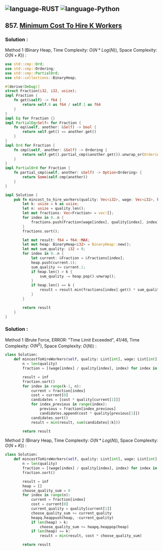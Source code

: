![language-RUST](https://img.shields.io/badge/RUST-8d4004?style=for-the-badge&logo=RUST)
![language-Python](https://img.shields.io/badge/Python-ffd43b?style=for-the-badge&logo=PYTHON)
---

## 857. [Minimum Cost To Hire K Workers](https://leetcode.com/problems/minimum-cost-to-hire-k-workers)

### Solution :

Method 1 (Binary Heap, Time Complexity: $O(N*Log(N))$, Space Complexity: $O(N+K)$) :
```rust
use std::cmp::Ord;
use std::cmp::Ordering;
use std::cmp::PartialOrd;
use std::collections::BinaryHeap;

#[derive(Debug)]
struct Fraction(i32, i32, usize);
impl Fraction {
    fn get(&self) -> f64 {
        return self.0 as f64 / self.1 as f64
    }
}
impl Eq for Fraction {}
impl PartialEq<Self> for Fraction {
    fn eq(&self, another: &Self) -> bool {
        return self.get() == another.get()
    }
}
impl Ord for Fraction {
    fn cmp(&self, another: &Self) -> Ordering {
        return self.get().partial_cmp(&another.get()).unwrap_or(Ordering::Equal)
    }
}
impl PartialOrd for Fraction {
    fn partial_cmp(&self, another: &Self) -> Option<Ordering> {
        return Some(self.cmp(another))
    }
}

impl Solution {
    pub fn mincost_to_hire_workers(quality: Vec<i32>, wage: Vec<i32>, k: i32) -> f64 {
        let k: usize = k as usize;
        let n: usize = quality.len();
        let mut fractions: Vec<Fraction> = vec![];
        for index in 0..n {
            fractions.push(Fraction(wage[index], quality[index], index));
        }
        fractions.sort();

        let mut result: f64 = f64::MAX;
        let mut heap: BinaryHeap<i32> = BinaryHeap::new();
        let mut sum_quality: i32 = 0;
        for index in 0..n {
            let current: &Fraction = &fractions[index];
            heap.push(current.1);
            sum_quality += current.1;
            if heap.len() > k {
                sum_quality -= heap.pop().unwrap();
            }
            if heap.len() == k {
                result = result.min(fractions[index].get() * sum_quality as f64);
            }
        }

        return result
    }
}
```

### Solution :

Method 1 (Brute Force, ERROR: "Time Limit Exceeded", 41/46, Time Complexity: $O(N^2)$, Space Complexity: $O(N)$) :
```python
class Solution:
    def mincostToHireWorkers(self, quality: List[int], wage: List[int], k: int) -> float:
        n = len(quality)
        fraction = [(wage[index] / quality[index], index) for index in range(n)]

        result = inf
        fraction.sort()
        for index in range(k-1, n):
            current = fraction[index]
            cost = current[0]
            candidates = [cost * quality[current[1]]]
            for index_previous in range(index):
                previous = fraction[index_previous]
                candidates.append(cost * quality[previous[1]])
            candidates.sort()
            result = min(result, sum(candidates[:k]))

        return result
```

Method 2 (Binary Heap, Time Complexity: $O(N*Log(N))$, Space Complexity: $O(N+K)$) :
```python
class Solution:
    def mincostToHireWorkers(self, quality: List[int], wage: List[int], k: int) -> float:
        n = len(quality)
        fraction = [(wage[index] / quality[index], index) for index in range(n)]
        fraction.sort()

        result = inf
        heap = []
        choose_quality_sum = 0
        for index in range(n):
            current = fraction[index]
            cost = current[0]
            current_quality = quality[current[1]]
            choose_quality_sum += current_quality
            heapq.heappush(heap, -current_quality)
            if len(heap) > k:
                choose_quality_sum += heapq.heappop(heap)
            if len(heap) == k:
                result = min(result, cost * choose_quality_sum)

        return result
```
